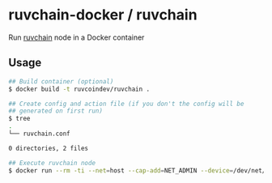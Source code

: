 # ruvchain-docker / ruvchain

Run [ruvchain](https://ruvcoindev.github.io/) node in a Docker container

## Usage

```bash
## Build container (optional)
$ docker build -t ruvcoindev/ruvchain .

## Create config and action file (if you don't the config will be
## generated on first run)
$ tree
.
└── ruvchain.conf

0 directories, 2 files

## Execute ruvchain node
$ docker run --rm -ti --net=host --cap-add=NET_ADMIN --device=/dev/net/tun -v $(pwd):/config ruvchain/ruvchain
```
